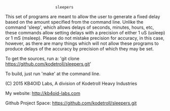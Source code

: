                           sleepers

This set of programs are meant to allow the user to generate a fixed delay
based on the amount specified from the command line. Unlike the command
'sleep', which allows delays of seconds, minutes, hours, etc, these commands
allow setting delays with a precision of either 1 uS (usleep) or 1 mS (msleep).
Please do not mistake precision for accuracy, in this case, however, as there
are many things which will not allow these programs to produce delays of
the accuracy by precision of which they may be set. 

To get the sources, run a:
'git clone https://github.com/kodetroll/sleepers.git'

To build, just run 'make' at the command line.

(C) 2015 KB4OID Labs, A division of Kodetroll Heavy Industries

My website: http://kb4oid-labs.com

Github Project Space: https://github.com/kodetroll/sleepers.git
